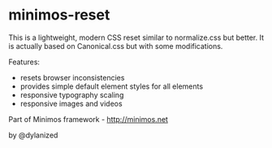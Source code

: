 # minimos-reset

This is a lightweight, modern CSS reset similar to normalize.css but better. It is actually based on Canonical.css but with some modifications.

Features:

- resets browser inconsistencies
- provides simple default element styles for all elements
- responsive typography scaling
- responsive images and videos

Part of Minimos framework - http://minimos.net

by @dylanized

